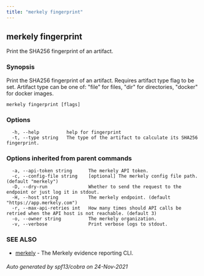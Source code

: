 ```yaml
---
title: "merkely fingerprint"
---
```


## merkely fingerprint

Print the SHA256 fingerprint of an artifact.

### Synopsis


Print the SHA256 fingerprint of an artifact. Requires artifact type flag to be set.
Artifact type can be one of: "file" for files, "dir" for directories, "docker" for docker images.


```
merkely fingerprint [flags]
```

### Options

```
  -h, --help          help for fingerprint
  -t, --type string   The type of the artifact to calculate its SHA256 fingerprint.
```

### Options inherited from parent commands

```
  -a, --api-token string      The merkely API token.
  -c, --config-file string    [optional] The merkely config file path. (default "merkely")
  -D, --dry-run               Whether to send the request to the endpoint or just log it in stdout.
  -H, --host string           The merkely endpoint. (default "https://app.merkely.com")
  -r, --max-api-retries int   How many times should API calls be retried when the API host is not reachable. (default 3)
  -o, --owner string          The merkely organization.
  -v, --verbose               Print verbose logs to stdout.
```

### SEE ALSO

* [merkely](/client_reference/merkely/)	 - The Merkely evidence reporting CLI.

###### Auto generated by spf13/cobra on 24-Nov-2021
